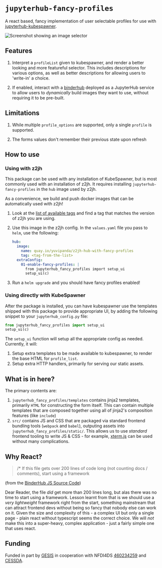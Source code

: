 # `jupyterhub-fancy-profiles`

A react based, fancy implementation of user selectable profiles
for use with [jupyterhub-kubespawner](https://github.com/jupyterhub/kubespawner).

![Screenshot showing an image selector](screenshot.png)

## Features

1. Interpret a `profileList` given to kubespawner, and render a better looking
   and more featureful selector. This includes descriptions for various options,
   as well as better descriptions for allowing users to 'write-in' a choice.

2. If enabled, interact with a [binderhub](https://github.com/jupyterhub/binderhub/)
   deployed as a JupyterHub service to allow users to _dynamically_ build images
   they want to use, without requiring it to be pre-built.

## Limitations

1. While multiple `profile_options` are supported, only a single `profile` is
   supported.

2. The forms values don't remember their previous state upon refresh

## How to use

### Using with z2jh

This package can be used with any installation of KubeSpawner, but is most
commonly used with an installation of z2jh. It requires installing `jupyterhub-fancy-profiles`
in the `hub` image used by z2jh.

As a convenience, we build and push docker images that can be automatically
used with z2jh!

1. Look at the [list of available tags](https://quay.io/repository/yuvipanda/z2jh-hub-with-fancy-profiles?tab=tags)
   and find a tag that matches the version of z2jh you are using.

2. Use this image in the z2jh config. In the `values.yaml` file you pass to
   `helm`, use the following:

   ```yaml
   hub:
     image:
       name: quay.io/yuvipanda/z2jh-hub-with-fancy-profiles
       tag: <tag-from-the-list>
     extraConfig:
       01-enable-fancy-profiles: |
         from jupyterhub_fancy_profiles import setup_ui
         setup_ui(c)
   ```

3. Run a `helm upgrade` and you should have fancy profiles enabled!

### Using directly with KubeSpawner

After the package is installed, you can have kubespawner use the templates shipped
with this package to provide appropriate UI, by adding the following snippet
to your `jupyterhub_config.py` file:

```python
from jupyterhub_fancy_profiles import setup_ui
setup_ui(c)
```

The `setup_ui` function will setup all the appropriate config as needed. Currently,
it will:

1. Setup extra templates to be made available to kubespawner, to render the
   base HTML for `profile_list`.
2. Setup extra HTTP handlers, primarily for serving our static assets.

## What is in here?

The primary contents are:

1. `jupyterhub_fancy_profiles/templates` contains jinja2 templates, primarily
   `HTML` for constructing the form itself. This can contain multiple templates
   that are composed together using all of jinja2's composition features (like `include`)
2. `src/` contains JS and CSS that are packaged via standard frontend bundling
   tools (`webpack` and `babel`), outputing assets into `jupyterhub_fancy_profiles/static/`.
   This allows us to use _standard_ frontend tooling to write JS & CSS - for
   example, [xterm.js](http://xtermjs.org/) can be used without many complications.

## Why React?

> /\* If this file gets over 200 lines of code long (not counting docs / comments), start using a framework

(from the [BinderHub JS Source Code](https://github.com/jupyterhub/binderhub/blob/036877ffdf0abfde7e84f3972c7d0478cf4f7cb2/binderhub/static/js/index.js#L1))

Dear Reader, the file _did_ get more than 200 lines long, but alas there was no
time to start using a framework. Lesson learnt from that is we should use a
_very lightweight_ framework right from the start, something mainstream that
can attract frontend devs without being so fancy that nobody else can work on
it. Given the size and complexity of this - a complex UI but only a single page -
plain react without typescript seems the correct choice. We will _not_ make
this into a super-heavy, complex application - just a fairly simple one that
uses react.

## Funding

Funded in part by [GESIS](http://notebooks.gesis.org) in cooperation with
NFDI4DS [460234259](https://gepris.dfg.de/gepris/projekt/460234259?context=projekt&task=showDetail&id=460234259&)
and [CESSDA](https://www.cessda.eu).
